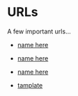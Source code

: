 # URLs
A few important urls...

 - [name here](https://github.com/Sos.md)  

 - [name here](https://github.com/ox.md)  
   
 - [name here](https://github.com/arch)  
 - [tamplate](https://github.com/SayantanRC/URLs/blob/master/README.md)
